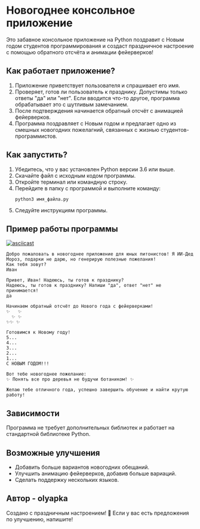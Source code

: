 # Новогоднее консольное приложение

Это забавное консольное приложение на Python поздравит с Новым годом студентов программирования и создаст праздничное настроение с помощью обратного отсчёта и анимации фейерверков!

## Как работает приложение?
1. Приложение приветствует пользователя и спрашивает его имя.
2. Проверяет, готов ли пользователь к празднику. Допустимы только ответы "да" или "нет". Если вводится что-то другое, программа обрабатывает это с шутливым замечанием.
3. После подтверждения начинается обратный отсчёт с анимацией фейерверков.
4. Программа поздравляет с Новым годом и предлагает одно из смешных новогодних пожелагний, связанных с жизнью студентов-программистов.

## Как запустить?

1. Убедитесь, что у вас установлен Python версии 3.6 или выше.
2. Скачайте файл с исходным кодом программы.
3. Откройте терминал или командную строку.
4. Перейдите в папку с программой и выполните команду:
   ```
   python3 имя_файла.py
   ```
5. Следуйте инструкциям программы.

## Пример работы программы

[![asciicast](https://asciinema.org/a/V6khxeWkW0i484fVMwoe0M5xp.png)](https://asciinema.org/a/V6khxeWkW0i484fVMwoe0M5xp)

```
Добро пожаловать в новогоднее приложение для юных питонистов! Я ИИ-Дед Мороз, подарки не дарю, но генерирую полезные пожелания!
Как тебя зовут?
Иван

Привет, Иван! Надеюсь, ты готов к празднику?
Надеюсь, ты готов к празднику? Напиши "да", ответ "нет" не принимается!
да

Начинаем обратный отсчёт до Нового года с фейерверками!
✨   ✨
  ✨ ✨
✨✨ ✨

Готовимся к Новому году!
5...
4...
3...
2...
1...
С НОВЫМ ГОДОМ!!!

Вот тебе новогоднее пожелание:
✨ Понять все про деревья не будучи ботаником! ✨

Желаю тебе отличного года, успешно завершить обучение и найти крутую работу!
```

## Зависимости
Программа не требует дополнительных библиотек и работает на стандартной библиотеке Python.

## Возможные улучшения
- Добавить больше вариантов новогодних обещаний.
- Улучшить анимацию фейерверков, добавив больше вариаций.
- Сделать поддержку нескольких языков.

## Автор - olyapka
Создано с праздничным настроением! 🎄 Если у вас есть предложения по улучшению, напишите!

